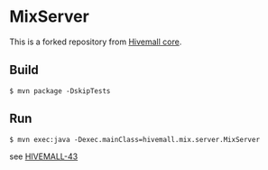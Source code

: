 MixServer
===

This is a forked repository from [Hivemall core](https://github.com/apache/incubator-hivemall).

## Build

```
$ mvn package -DskipTests
```

## Run

```
$ mvn exec:java -Dexec.mainClass=hivemall.mix.server.MixServer
```

see [HIVEMALL-43](https://issues.apache.org/jira/browse/HIVEMALL-43)